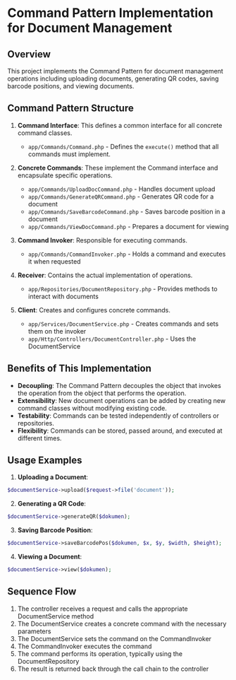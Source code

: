 # Command Pattern Implementation for Document Management

## Overview

This project implements the Command Pattern for document management operations including uploading documents, generating QR codes, saving barcode positions, and viewing documents.

## Command Pattern Structure

1. **Command Interface**: This defines a common interface for all concrete command classes.

    - `app/Commands/Command.php` - Defines the `execute()` method that all commands must implement.

2. **Concrete Commands**: These implement the Command interface and encapsulate specific operations.

    - `app/Commands/UploadDocCommand.php` - Handles document upload
    - `app/Commands/GenerateQRCommand.php` - Generates QR code for a document
    - `app/Commands/SaveBarcodeCommand.php` - Saves barcode position in a document
    - `app/Commands/ViewDocCommand.php` - Prepares a document for viewing

3. **Command Invoker**: Responsible for executing commands.

    - `app/Commands/CommandInvoker.php` - Holds a command and executes it when requested

4. **Receiver**: Contains the actual implementation of operations.

    - `app/Repositories/DocumentRepository.php` - Provides methods to interact with documents

5. **Client**: Creates and configures concrete commands.
    - `app/Services/DocumentService.php` - Creates commands and sets them on the invoker
    - `app/Http/Controllers/DocumentController.php` - Uses the DocumentService

## Benefits of This Implementation

-   **Decoupling**: The Command Pattern decouples the object that invokes the operation from the object that performs the operation.
-   **Extensibility**: New document operations can be added by creating new command classes without modifying existing code.
-   **Testability**: Commands can be tested independently of controllers or repositories.
-   **Flexibility**: Commands can be stored, passed around, and executed at different times.

## Usage Examples

1. **Uploading a Document**:

```php
$documentService->upload($request->file('document'));
```

2. **Generating a QR Code**:

```php
$documentService->generateQR($dokumen);
```

3. **Saving Barcode Position**:

```php
$documentService->saveBarcodePos($dokumen, $x, $y, $width, $height);
```

4. **Viewing a Document**:

```php
$documentService->view($dokumen);
```

## Sequence Flow

1. The controller receives a request and calls the appropriate DocumentService method
2. The DocumentService creates a concrete command with the necessary parameters
3. The DocumentService sets the command on the CommandInvoker
4. The CommandInvoker executes the command
5. The command performs its operation, typically using the DocumentRepository
6. The result is returned back through the call chain to the controller
